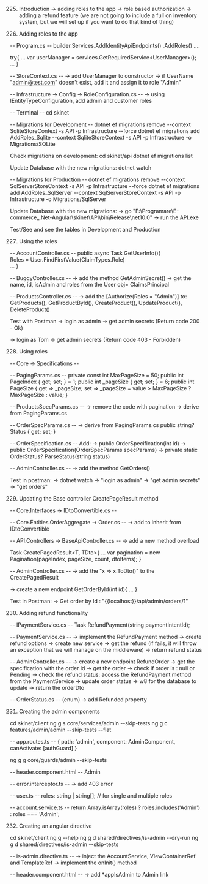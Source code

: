 225. Introduction
-> adding roles to the app
-> role based authorization
-> adding a refund feature (we are not going to include a full on inventory system, but we will set up if you want to do that kind of thing)

226. Adding roles to the app

-- Program.cs -- 
builder.Services.AddIdentityApiEndpoints<AppUser>()
                .AddRoles<IdentityRole>()
                ....

try{
    ...
    var userManager = services.GetRequiredService<UserManager<AppUser>>();
    ...
}

-- StoreContext.cs --
-> add UserManager<AppUser> to constructor
-> if UserName "admin@test.com" doesn't exist, add it and assign it to role "Admin"


-- Infrastructure -> Config -> RoleConfiguration.cs --
-> using IEntityTypeConfiguration<IdentityRole>, add admin and customer roles

-- Terminal --
cd skinet 

-- Migrations for Development --
dotnet ef migrations remove --context SqliteStoreContext -s API -p Infrastructure --force
dotnet ef migrations add AddRoles_Sqlite --context SqliteStoreContext -s API -p Infrastructure -o Migrations/SQLite

Check migrations on development:
cd skinet/api
dotnet ef migrations list

Update Database with the new migrations:
dotnet watch  


-- Migrations for Production --
dotnet ef migrations remove --context SqlServerStoreContext -s API -p Infrastructure --force
dotnet ef migrations add AddRoles_SqlServer --context SqlServerStoreContext -s API -p Infrastructure -o Migrations/SqlServer

Update Database with the new migrations:
-> go "F:\Programare\E-commerce_.Net-Angular\skinet\API\bin\Release\net10.0" 
-> run the API.exe


Test/See and see the tables in Development and Production


227. Using the roles

-- AccountController.cs --
public async Task<ActionResult> GetUserInfo(){    
    Roles = User.FindFirstValue(ClaimTypes.Role)    
    ...
}

-- BuggyController.cs --
-> add the method GetAdminSecret()
    -> get the name, id, isAdmin and roles from the User obj= ClaimsPrincipal

-- ProductsController.cs --
-> add the [Authorize(Roles = "Admin")] to: 
    GetProducts(), GetProductById(), CreateProduct(), UpdateProduct(), DeleteProduct()

Test with Postman
-> login as admin
-> get admin secrets (Return code 200 - Ok)

-> login as Tom
-> get admin secrets (Return code 403 - Forbidden)


228. Using roles

-- Core -> Specifications --  

-- PagingParams.cs --
private const int MaxPageSize = 50;
public int PageIndex { get; set; } = 1;
public int _pageSize { get; set; } = 6;
public int PageSize
{
    get => _pageSize;
    set => _pageSize = value > MaxPageSize ? MaxPageSize : value;
}


-- ProductsSpecParams.cs --
-> remove the code with pagination
-> derive from PagingParams.cs


-- OrderSpecParams.cs --
-> derive from PagingParams.cs
public string? Status { get; set; }


-- OrderSpecification.cs --
Add:
-> public OrderSpecification(int id)
-> public OrderSpecification(OrderSpecParams specParams)
-> private static OrderStatus? ParseStatus(string status) 

-- AdminController.cs --
-> add the method GetOrders()


Test in postman:
-> dotnet watch
-> "login as admin"
-> "get admin secrets"
-> "get orders"


229. Updating the Base controller CreatePageResult method

-- Core.Interfaces -> IDtoConvertible.cs --


-- Core.Entities.OrderAggregate -> Order.cs --
-> add to inherit from IDtoConvertible


-- API.Controllers -> BaseApiController.cs --
-> add a new method overload 
    
Task<ActionResult> CreatePagedResult<T, TDto>{
    ...
    var pagination = new Pagination<TDto>(pageIndex, pageSize, count, dtoItems);
}


-- AdminController.cs --
-> add the "x => x.ToDto()" to the CreatePagedResult

-> create a new endpoint GetOrderById(int id){ ... }

Test in Postman:
-> Get order by Id : "{{localhost}}/api/admin/orders/1"


230. Adding refund functionality

-- IPaymentService.cs --
Task<string> RefundPayment(string paymentIntentId);

-- PaymentService.cs --
-> implement the RefundPayment method
    -> create refund options
    -> create new service
    -> get the refund (if fails, it will throw an exception that we will manage on the middleware)
    -> return refund status 

-- AdminController.cs --
-> create a new endpoint RefundOrder
    -> get the specification with the order id
    -> get the order
    -> check if order is : null or Pending
    -> check the refund status: access the RefundPayment method from the PaymentService
    -> update order status
    -> w8 for the database to update
    -> return the orderDto

-- OrderStatus.cs -- (enum) 
-> add Refunded property


231. Creating the admin components 

cd skinet/client
ng g s core/services/admin --skip-tests
ng g c features/admin/admin --skip-tests --flat

-- app.routes.ts --
{ path: 'admin', component: AdminComponent, canActivate: [authGuard] }

 ng g g core/guards/admin --skip-tests


-- header.component.html --
<a routerLink="/admin" routerLinkActive="active">Admin</a>


-- error.interceptor.ts --
-> add 403 error


-- user.ts --
roles: string | string[];  // for single and multiple roles


-- account.service.ts --
return Array.isArray(roles) ? roles.includes('Admin') : roles === 'Admin';


232. Creating an angular directive

cd skinet/client
ng g --help 
ng g d shared/directives/is-admin --dry-run
ng g d shared/directives/is-admin --skip-tests

-- is-admin.directive.ts --
-> inject the AccountService, ViewContainerRef and TemplateRef
-> implement the onInit() method

-- header.component.html --
-> add *appIsAdmin to Admin link
